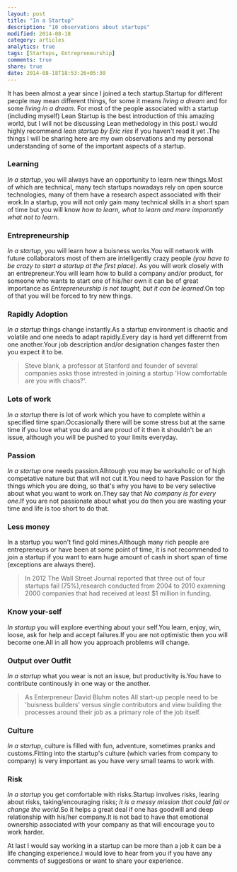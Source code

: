 ```yaml
---
layout: post
title: "In a Startup"
description: "10 observations about startups"
modified: 2014-08-18
category: articles
analytics: true
tags: [Startups, Entrepreneurship]
comments: true
share: true
date: 2014-08-18T18:53:26+05:30
---
```


It has been almost  a year since I joined a tech startup.Startup for different people may mean different things, for some it means *living a dream* and for some *living in a dream*. For most of the people associated with a startup (including myself) Lean Startup is the best introduction of this amazing world, but I will not be discussing Lean methedology in this post.I would highly recommend *lean startup by Eric ries* if you haven't read it yet .The things I will be sharing here are my own observations and my personal understanding of some of the important aspects of a startup.

### Learning
*In a startup*, you will always have an opportunity to learn new things.Most of which are technical, many tech startups nowadays rely on open source technologies, many of them have a research aspect associated with their work.In a startup, you will not only gain many technical skills in a short span of time but you will know *how to learn, what to learn and more imporantly what not to learn*.

### Entrepreneurship
*In a startup*, you will learn how a buisness works.You will network with future collaborators most of them are intelligently crazy people *(you have to be crazy to start a startup at the first place)*. As you will work closely with an entrepreneur.You will learn how to build a company and/or product, for someone who wants to start one of his/her own it can be of great importance as *Entrepreneurship is not taught, but it can be learned*.On top of that you will be forced to try new things.

### Rapidly Adoption
*In a startup* things change instantly.As a startup environment is chaotic and volatile and one needs to adapt rapidly.Every day is hard yet differernt from one another.Your job description and/or designation changes faster then you expect it to be.

> Steve blank, a professor at Stanford and founder of several companies asks those intrested in joining a startup 'How comfortable are you with chaos?'.

###  Lots of work
*In a startup* there is lot of work which you have to complete within a specified time span.Occasionally there will be some stress but at the same time if you love what you do and are proud of it then it shouldn't be an issue, although you will be pushed to your limits everyday.

### Passion
*In a startup* one needs passion.Alhtough you may be workaholic or of high competative nature but that will not cut it.You need to have Passion for the things which you are doing, so that's why you have to be very selective about what you want to work on.They say that *No company is for every one*.If you are not passionate about what you do then you are wasting your time and life is too short to do that.

### Less money
In a startup you won't find gold mines.Although many rich people are entrepreneurs or have been at some point of time, it is not recommended to join a startup if you want to earn huge amount of cash in short span of time (exceptions are always there).

>In 2012 The Wall Street Journal reported that three out of four startups fail (75%),research conducted from 2004 to 2010 examning 2000 companies that had received at least $1 million in funding. 

### Know your-self
*In startup* you will explore everthing about your self.You learn, enjoy, win, loose, ask for help and accept failures.If you are not optimistic then you will become one.All in all how you approach problems will change.

### Output over Outfit
*In a startup* what you wear is not an issue, but productivity is.You have to contribute continously in one way or the another.

>As Enterpreneur David Bluhm notes All start-up people need to be 'buisness builders' versus single contributors and view building the processes around their job as a primary role of the job itself.

### Culture
*In a startup*, culture is filled with fun, adventure, sometimes pranks and customs.Fitting into the startup's culture (which varies from company to company) is very important as you have very small teams to work with.

### Risk
*In a startup* you get comfortable with risks.Startup involves risks, learing about risks, taking/encouraging risks; *it is a messy mission that could fail or change the world*.So it helps a great deal if one has goodwill and deep relationship with his/her company.It is not bad to have that emotional ownership associated with your company as that will encourage you to work harder.

At last I would say working in a startup can be more than a job it can be a life changing experience.I would love to hear from you if you have any comments of suggestions or want to share your experience.
 
